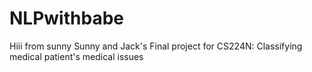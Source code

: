 # NLPwithbabe
Hiii from sunny
Sunny and Jack's Final project for CS224N: Classifying medical patient's medical issues 
